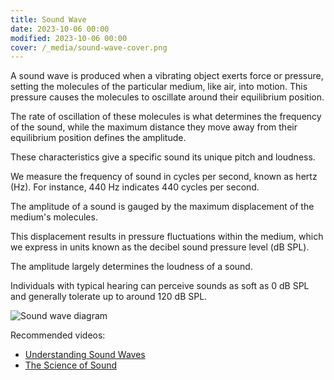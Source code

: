 ```yaml
---
title: Sound Wave
date: 2023-10-06 00:00
modified: 2023-10-06 00:00
cover: /_media/sound-wave-cover.png
---
```


A sound wave is produced when a vibrating object exerts force or pressure, setting the molecules of the particular medium, like air, into motion. This pressure causes the molecules to  oscillate around their equilibrium position.

The rate of oscillation of these molecules is what determines the frequency of the sound, while the maximum distance they move away from their equilibrium position defines the amplitude.

These characteristics give a specific sound its unique pitch and loudness.

We measure the frequency of sound in cycles per second, known as hertz (Hz). For instance, 440 Hz indicates 440 cycles per second.

The amplitude of a sound is gauged by the maximum displacement of the medium's molecules.

This displacement results in pressure fluctuations within the medium, which we express in units known as the decibel sound pressure level (dB SPL).

The amplitude largely determines the loudness of a sound.

Individuals with typical hearing can perceive sounds as soft as 0 dB SPL and generally tolerate up to around 120 dB SPL.

![Sound wave diagram](/_media/sound-wave-diagram.png)

Recommended videos:

- [Understanding Sound Waves](https://www.youtube.com/watch?v=XLfQpv2ZRPU)
- [The Science of Sound](https://www.youtube.com/watch?v=Gd_mhBf_FJA)


